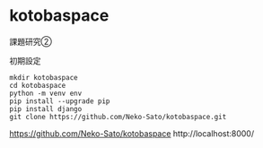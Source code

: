 # kotobaspace

課題研究②

初期設定
```
mkdir kotobaspace
cd kotobaspace
python -m venv env
pip install --upgrade pip
pip install django
git clone https://github.com/Neko-Sato/kotobaspace.git
```

https://github.com/Neko-Sato/kotobaspace
http://localhost:8000/
